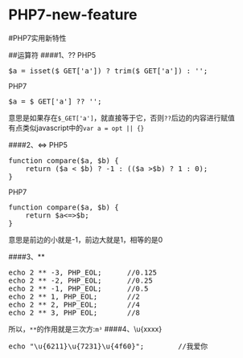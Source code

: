# PHP7-new-feature

#PHP7实用新特性

##运算符
####1、??
PHP5
<pre>
$a = isset($_GET['a']) ? trim($_GET['a']) : '';
</pre>

PHP7
<pre>
$a = $_GET['a'] ?? '';
</pre>

意思是如果存在`$_GET['a']`，就直接等于它，否则`??`后边的内容进行赋值<br/>
有点类似javascript中的`var a = opt || {}`

####2、<=>
PHP5
<pre>
function compare($a, $b) {
    return ($a < $b) ? -1 : (($a >$b) ? 1 : 0);
}
</pre>

PHP7
<pre>
function compare($a, $b) {
    return $a<=>$b;
}
</pre>
意思是前边的小就是-1，前边大就是1，相等的是0

####3、**
<pre>
echo 2 ** -3, PHP_EOL;		//0.125
echo 2 ** -2, PHP_EOL;		//0.25
echo 2 ** -1, PHP_EOL;		//0.5
echo 2 ** 1, PHP_EOL;		//2
echo 2 ** 2, PHP_EOL;		//4
echo 2 ** 3, PHP_EOL;		//8
</pre>

所以，`**`的作用就是三次方:`m³`
####4、\u{xxxx}
<pre>
echo "\u{6211}\u{7231}\u{4f60}";		//我爱你



























